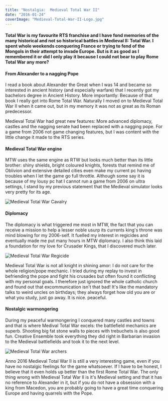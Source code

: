 ```yaml
---
title: "Nostalgia:  Medieval Total War II"
date: "2016-01-24"
coverImage: "Medieval-Total-War-II-Logo.jpg"
---
```


#### Total War is my favourite RTS franchise and I have fond memories of the many historical and not so historical battles in Medieval II: Total War. I spent whole weekends conquering France or trying to fend of the Mongols in their attempt to invade Europe. But is it as good as I remembered it or did I only play it because I could not bear to play Rome Total War any more?

#### From Alexander to a nagging Pope

I read a book about Alexander the Great when I was 14 and became so interested in ancient history (and especially warfare) that I recently got my bachelors degree in Ancient History. More importantly: Because of that book I really got into Rome Total War. Naturally I moved on to Medieval Total War II when it came out, but in my memory it was not as great as its Roman predecessor.

Medieval Total War had great new features: More advanced diplomacy, castles and the nagging senate had been replaced with a nagging pope. For a game from 2006 not game changing features, but I was content with the little change it made to the RTS series.

#### Medieval Total War engine

MTW uses the same engine as RTW but looks much better than its little brother: shiny shields, bright coloured knights, forests that remind me of Oblivion and extensive detailed cities even make my current pc having troubles when I let the game go full throttle. Although some say it is because of my lousy pc hat I cannot run a game from 2006 on ultra settings, I stand by my previous statement that the Medieval simulator looks very pretty for its age.

![Medieval Total War Cavalry](images/Medieval-Total-War-Cavalry.jpg)

#### Diplomacy

The diplomacy is what triggered me most in MTW, the fact that you can receive a mission to help a lesser noble usurp its currents king's throne was mind blowing for my 2006-self. It fuelled my interest in regicides and eventually made me put many hours in MTW diplomacy. I also think this laid a foundation for my love for Crusader Kings, that I discovered much later.

![Medieval Total War Regicide](images/Medieval-Total-War-Regicide.jpg)

Medieval Total War is not all knight in shining amor: I do not care for the whole religion/pope mechanic. I tried during my replay to invest in befriending the pope and fight his crusades but often found it conflicting with my personal goals. I therefore just ignored the whole catholic church and found out that excommunication isn't that bad! It's like the mandatory talks to weird uncles on birthdays; they always forget how old you are or what you study, just go away. It is nice. peaceful.

#### Nostalgic warmongering

During my peaceful warmongering I conquered many castles and towns and that is where Medival Total War excels: the battlefield mechanics are superb. Shooting big fat stone walls to pieces with trebuchets is also good fun. Creative Ensemble took everything they did right in Barbarian invasion to the Medieval battlefields and took it to the next level.

![Medieval Total War archers](images/Medieval-Total-War-archers.jpg)

Anno 2016 Medieval Total War II is still a very interesting game, even if you have no nostalgic feelings for the game whatsoever. If I have to be honest, I believe that it even holds up better than the first Rome Total War. The only thing wrong with Medieval Total War II is it's Medieval setting and that it has no reference to Alexander in it, but if you do not have a obsession with a king from Macedon, you are probably going to have a great time conquering Europe and having quarrels with the Pope.
